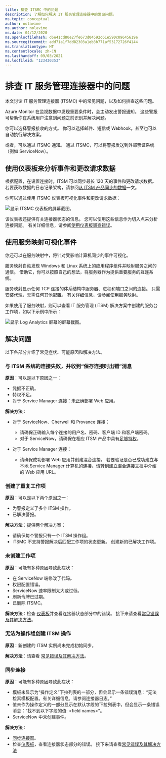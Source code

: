 ```yaml
---
title: 排查 ITSMC 中的问题
description: 了解如何解决 IT 服务管理连接器中的常见问题。
ms.topic: conceptual
author: nolavime
ms.author: nolavime
ms.date: 04/12/2020
ms.openlocfilehash: d6e41cd80e27fe673d04592c61e590c09645619e
ms.sourcegitcommit: add71a1f7dd82303a1eb3b771af53172726f4144
ms.translationtype: HT
ms.contentlocale: zh-CN
ms.lasthandoff: 09/03/2021
ms.locfileid: "123430353"
---
```

# <a name="troubleshoot-problems-in-it-service-management-connector"></a>排查 IT 服务管理连接器中的问题

本文讨论 IT 服务管理连接器 (ITSMC) 中的常见问题，以及如何排查这些问题。

Azure Monitor 在监视数据中发现重要条件时，会主动发出警报通知。 这些警报可帮助你在系统用户注意到问题之前识别并解决问题。

你可以选择警报接收的方式。 你可以选择邮件、短信或 Webhook，甚至也可以自动执行解决方案。 

或者，可以通过 ITSMC 通知。 通过 ITSMC，可以将警报发送到外部票证系统（例如 ServiceNow）。

## <a name="use-the-dashboard-to-analyze-incident-and-change-request-data"></a>使用仪表板来分析事件和更改请求数据

根据配置，在设置连接时，ITSM 可以同步最长 120 天的事件和更改请求数据。 若要获取数据的日志记录架构，请参阅[从 ITSM 产品同步的数据](./itsmc-synced-data.md)一文。

你可以通过使用 ITSMC 仪表板可视化事件和更改请求数据：

![显示 ITSMC 仪表板的屏幕截图。](media/itsmc-overview/itsmc-overview-sample-log-analytics.png)

该仪表板还提供有关连接器状态的信息。 您可以使用这些信息作为切入点来分析连接问题。 有关详细信息，请参阅[使用仪表板调查错误](./itsmc-dashboard.md)。

## <a name="use-service-map-to-visualize-incidents"></a>使用服务映射可视化事件

你还可以在服务映射中，将针对受影响计算机同步的事件可视化。

服务映射自动发现 Windows 和 Linux 系统上的应用程序组件并映射服务之间的通信。 借助它，你可以按照自己的想法，将服务器作为提供重要服务的互连系统。 

服务映射显示任何 TCP 连接的体系结构中服务器、进程和端口之间的连接。 只需安装代理，无需任何其他配置。 有关详细信息，请参阅[使用服务映射](../vm/service-map.md)。

如果使用了服务映射，则可以查看 IT 服务管理 (ITSM) 解决方案中创建的服务台工作项，如以下示例中所示：

![显示 Log Analytics 屏幕的屏幕截图。](media/itsmc-overview/itsmc-overview-integrated-solutions.png)

## <a name="resolve-problems"></a>解决问题

以下各部分介绍了常见症状、可能原因和解决方法。 

### <a name="a-connection-to-the-itsm-system-fails-and-you-get-an-error-in-saving-connection-message"></a>与 ITSM 系统的连接失败，并收到“保存连接时出错”消息

**原因**：可以是以下原因之一：

* 凭据不正确。
* 特权不足。
* 对于 Service Manager 连接：未正确部署 Web 应用。

**解决方法**：

* 对于 ServiceNow、Cherwell 和 Provance 连接：
  * 请确保正确输入每个连接的用户名、密码、客户端 ID 和客户端密码。  
  * 对于 ServiceNow，请确保在相应 ITSM 产品中具有[足够特权](itsmc-connections-servicenow.md#install-the-user-app-and-create-the-user-role)。

* 对于 Service Manager 连接：  
  * 请确保成功部署 Web 应用并创建混合连接。 若要验证是否已成功建立与本地 Service Manager 计算机的连接，请转到[建立混合连接文档](./itsmc-connections-scsm.md#configure-the-hybrid-connection)中介绍的 Web 应用 URL。  

### <a name="duplicate-work-items-are-created"></a>创建了重复工作项

**原因**：可以是以下两个原因之一：

* 为警报定义了多个 ITSM 操作。
* 已解决警报。

**解决方法**：提供两个解决方案：

* 请确保每个警报只有一个 ITSM 操作组。
* ITSMC 不支持警报解决后匹配工作项的状态更新。 创建新的已解决工作项。

### <a name="work-items-are-not-created"></a>未创建工作项

**原因**：可能有多种原因导致此症状：

* 在 ServiceNow 端修改了代码。
* 权限配置错误。
* ServiceNow 速率限制太大或过低。
* 刷新令牌已过期。
* 已删除 ITSMC。

**解决方法**：检查 [仪表板](itsmc-dashboard.md)并查看连接器状态部分中的错误。 接下来请查看[常见错误及其解决方法](itsmc-dashboard-errors.md)。

### <a name="you-cant-create-an-itsm-action-for-an-action-group"></a>无法为操作组创建 ITSM 操作

**原因**：新创建的 ITSM 实例尚未完成初始同步。

**解决方法**：请查看 [常见错误及其解决方法](itsmc-dashboard-errors.md)。

### <a name="sync-connection"></a>同步连接 

**原因**：可能有多种原因导致此症状：

* 模板未显示为“操作定义”下拉列表的一部分，但会显示一条错误消息：“无法检索模板配置。有关详细信息，请参阅连接器日志。”
* 值未作为操作定义的一部分显示在默认字段的下拉列表中，但会显示一条错误消息：“找不到以下字段的值: \<field names\>”。
* ServiceNow 中未创建事件。

**解决方法**： 
* [同步连接器](itsmc-resync-servicenow.md)。
* 检查[仪表板](itsmc-dashboard.md)，查看连接器状态部分的错误。 接下来请查看[常见错误及其解决方法](itsmc-dashboard-errors.md)
